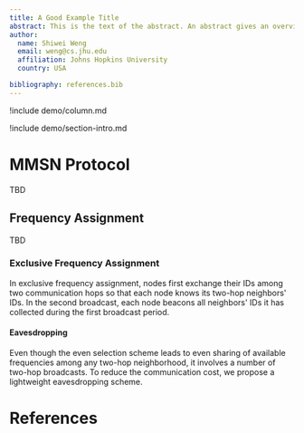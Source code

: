 ```yaml
---
title: A Good Example Title
abstract: This is the text of the abstract. An abstract gives an overview of the survey (what we survey and why) as well as what the main contributions are. Check other computing surveys journal papers for the style.
author:
  name: Shiwei Weng
  email: weng@cs.jhu.edu
  affiliation: Johns Hopkins University
  country: USA

bibliography: references.bib
---
```


!include demo/column.md

<!-- # Introduction -->
!include demo/section-intro.md

# MMSN Protocol

TBD

## Frequency Assignment

TBD

### Exclusive Frequency Assignment

In exclusive frequency assignment, nodes first exchange their IDs
among two communication hops so that each node knows its two-hop
neighbors' IDs. In the second broadcast, each node beacons all
neighbors' IDs it has collected during the first broadcast period.

#### Eavesdropping

Even though the even selection scheme leads to even sharing of
available frequencies among any two-hop neighborhood, it involves a
number of two-hop broadcasts. To reduce the communication cost, we
propose a lightweight eavesdropping scheme.

# References